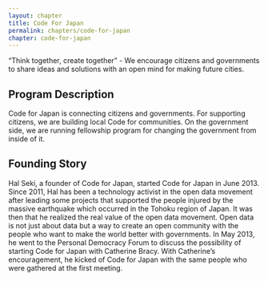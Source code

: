 ```yaml
---
layout: chapter
title: Code For Japan
permalink: chapters/code-for-japan
chapter: code-for-japan
---
```

“Think together, create together” - We encourage citizens and governments to share ideas and solutions with an open mind for making future cities.
<!--more-->
## Program Description

Code for Japan is connecting citizens and governments. For supporting citizens, we are building local Code for communities. On the government side, we are running fellowship program for changing the government from inside of it.

## Founding Story
Hal Seki, a founder of Code for Japan, started Code for Japan in June 2013. Since 2011, Hal has been a technology activist in the open data movement after leading some projects that supported the people injured by the massive earthquake which occurred in the Tohoku region of Japan. It was then that he realized the real value of the open data movement. Open data is not just about data but a way to create an open community with the people who want to make the world better with governments. In May 2013, he went to the Personal Democracy Forum to discuss the possibility of starting Code for Japan with Catherine Bracy. With Catherine’s encouragement, he kicked of Code for Japan with the same people who were gathered at the first meeting.
